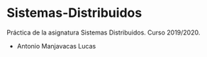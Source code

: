 # Sistemas-Distribuidos
Práctica de la asignatura Sistemas Distribuidos. Curso 2019/2020.
- Antonio Manjavacas Lucas
